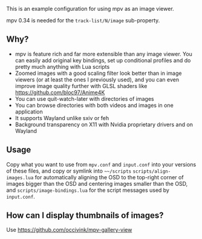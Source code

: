 This is an example configuration for using mpv as an image viewer.

mpv 0.34 is needed for the `track-list/N/image` sub-property.

## Why?

* mpv is feature rich and far more extensible than any image viewer. You can easily add original key bindings, set up conditional profiles and do pretty much anything with Lua scripts
* Zoomed images with a good scaling filter look better than in image viewers (or at least the ones I previously used), and you can even improve image quality further with GLSL shaders like https://github.com/bloc97/Anime4K
* You can use quit-watch-later with directories of images
* You can browse directories with both videos and images in one application
* It supports Wayland unlike sxiv or feh
* Background transparency on X11 with Nvidia proprietary drivers and on Wayland

## Usage

Copy what you want to use from `mpv.conf` and `input.conf` into your versions of these files, and copy or symlink into `~~/scripts` `scripts/align-images.lua` for automatically aligning the OSD to the top-right corner of images bigger than the OSD and centering images smaller than the OSD, and `scripts/image-bindings.lua` for the script messages used by `input.conf`.

## How can I display thumbnails of images?

Use https://github.com/occivink/mpv-gallery-view
